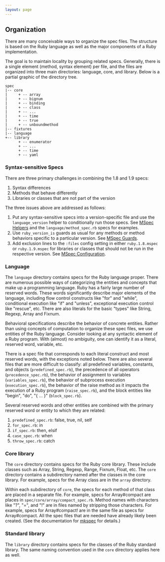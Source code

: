 ```yaml
---
layout: page
---
```


## Organization

There are many conceivable ways to organize the spec files. The structure is
based on the Ruby language as well as the major components of a Ruby
implementation.

The goal is to maintain locality by grouping related specs. Generally, there
is a single element (method, syntax element) per file, and the files are
organized into three main directories: language, core, and library. Below is
a partial graphic of the directory tree.

    spec
    |-- core
    |     + -- array
    |     + -- bignum
    |     + -- binding
    |     + -- class
    |     + -- ...
    |     + -- time
    |     + -- true
    |     + -- unboundmethod
    |-- fixtures
    |-- language
    +-- library
          + -- enumerator
          + -- ...
          + -- time
          + -- yaml


### Syntax-sensitive Specs

There are three primary challenges in combining the 1.8 and 1.9 specs:

1. Syntax differences
1. Methods that behave differently
1. Libraries or classes that are not part of the version

The three issues above are addressed as follows:

1. Put any syntax-sensitive specs into a version-specific file and use the `language_version` helper to conditionally run those specs. See [MSpec Helpers](/helpers/) and the `language/method_spec.rb` specs for examples.
1. Use <code>ruby_version_is</code> guards as usual for any methods or method behaviors specific to a particular version. See [MSpec Guards](/guards/).
1. Add exclusion lines to the <code>:files</code> config setting in either <code>ruby.1.8.mspec</code> or <code>ruby.1.9.mspec</code> for libraries or classes that should not be run in the respective version. See [MSpec Configuration](/configuration/).

### Language

The `language` directory contains specs for the Ruby language proper. There
are numerous possible ways of categorizing the entities and concepts that
make up a programming language. Ruby has a fairly large number of reserved
words. These words significantly describe major elements of the language,
including flow control constructs like "for" and "while", conditional
execution like "if" and "unless", exceptional execution control like
"rescue", etc. There are also literals for the basic "types" like String,
Regexp, Array and Fixnum.

Behavioral specifications describe the behavior of concrete entities. Rather
than using concepts of computation to organize these spec files, we use
entities of the Ruby language. Consider looking at any syntactic element of a
Ruby program. With (almost) no ambiguity, one can identify it as a literal,
reserved word, variable, etc.

There is a spec file that corresponds to each literal construct and most
reserved words, with the exceptions noted below. There are also several files
that are more difficult to classify: all predefined variables, constants, and
objects (`predefined_spec.rb`), the precedence of all operators
(`precedence_spec.rb`), the behavior of assignment to variables
(`variables_spec.rb`), the behavior of subprocess execution
(`execution_spec.rb`), the behavior of the raise method as it impacts the
execution of a Ruby program (`raise_spec.rb`), and the block entities like
"begin", "do", "{ ... }" (`block_spec.rb`).

Several reserved words and other entities are combined with the primary
reserved word or entity to which they are related:

1. <code>predefined_spec.rb</code>: false, true, nil, self
1. <code>for_spec.rb</code>: in
1. <code>if_spec.rb</code>: then, elsif
1. <code>case_spec.rb</code>: when
1. <code>throw_spec.rb</code>: catch

### Core library

The `core` directory contains specs for the Ruby core library. These include
classes such as Array, String, Regexp, Range, Fixnum, Float, etc. The `core`
directory contains a subdirectory named after the classes in the core
library. For example, specs for the Array class are in the `array` directory.

Within each subdirectory of `core`, the specs for each method of that class
are placed in a separate file. For example, specs for Array#compact are
places in `spec/core/array/compact_spec.rb`. Method names with characters
like "?", "=", and "!" are in files named by stripping those characters. For
example, specs for Array#compact! are in the same file as specs for
Array#compact. All the spec files that are needed have already likely been
created. (See the documentation for [mkspec](/mkspec/) for details.)

### Standard library

The `library` directory contains specs for the classes of the Ruby standard
library. The same naming convention used in the `core` directory applies here
as well.

